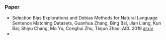 ### Paper

+ Selection Bias Explorations and Debias Methods for Natural Language Sentence Matching Datasets, Guanhua Zhang, Bing Bai, Jian Liang, Kun Bai, Shiyu Chang, Mo Yu, Conghui Zhu, Tiejun Zhao, ACL 2019 [arxiv](<https://arxiv.org/abs/1905.06221>) 
+ 